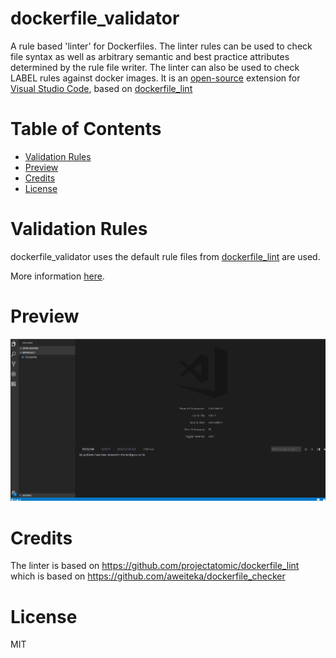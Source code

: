 # dockerfile_validator

A rule based 'linter' for Dockerfiles. The linter rules can be used to check file syntax as well as arbitrary semantic and best practice attributes determined by the rule file writer. The linter can also be used to check LABEL rules against docker images.
It is an [open-source](https://github.com/marquesmps/dockerfile_validator "Open dockerfile_validator on GitHub") extension for [Visual Studio Code](https://code.visualstudio.com), based on [dockerfile_lint](https://github.com/projectatomic/dockerfile_lint)

# Table of Contents

- [Validation Rules](#rules)
- [Preview](#preview)
- [Credits](#credits)
- [License](#license)

# Validation Rules
dockerfile_validator uses the default rule files from [dockerfile_lint](https://github.com/projectatomic/dockerfile_lint#extending-and-customizing-rule-files) are used.

More information [here](https://github.com/projectatomic/dockerfile_lint/blob/master/README.md#extending-and-customizing-rule-files).

# Preview

![import command](/images/dockerfile_validator.gif)

# Credits
The linter is based on https://github.com/projectatomic/dockerfile_lint which is based on https://github.com/aweiteka/dockerfile_checker

# License
MIT